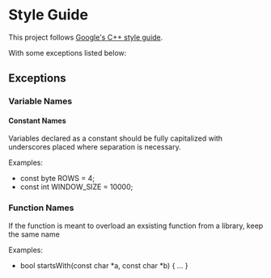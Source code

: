 # Style Guide

This project follows [Google's C++ style guide](https://google.github.io/styleguide/cppguide.html).

With some exceptions listed below:

## Exceptions

### Variable Names

#### Constant Names

Variables declared as a constant should be fully capitalized with underscores placed where separation is necessary.

Examples:
- const byte ROWS = 4;
- const int WINDOW_SIZE = 10000;

### Function Names

If the function is meant to overload an exsisting function from a library, keep the same name

Examples:

- bool startsWith(const char *a, const char *b) { ... }
